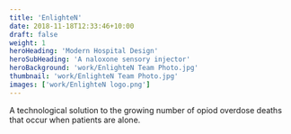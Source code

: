 ```yaml
---
title: 'EnlighteN'
date: 2018-11-18T12:33:46+10:00
draft: false
weight: 1
heroHeading: 'Modern Hospital Design'
heroSubHeading: 'A naloxone sensory injector'
heroBackground: 'work/EnlighteN Team Photo.jpg'
thumbnail: 'work/EnlighteN Team Photo.jpg'
images: ['work/EnlighteN logo.png']
---
```


A technological solution to the growing number of opiod overdose deaths 
that occur when patients are alone.
